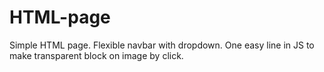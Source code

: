 # HTML-page
Simple HTML page. 
Flexible navbar with dropdown.
One easy line in JS to make transparent block on image by click.
